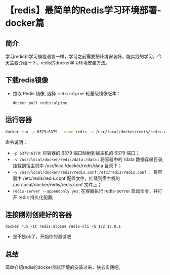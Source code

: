 # 【redis】最简单的Redis学习环境部署- docker篇

<!--more-->

## 简介

学习redis和学习编程语言一样，学习之前需要把环境安装好，能实践的学习。今天主要介绍一下，redis的docker学习环境安装方法。

## 下载redis镜像

- 拉取 Redis 镜像, 选择 `redis:alpine` 轻量级镜像版本：

  `docker pull redis:alpine`

## 运行容器

``` bash
docker run -p 6379:6379 --name redis -v /usr/local/docker/redis/redis.conf:/etc/redis/redis.conf -v /usr/local/docker/redis/data:/data -d redis:alpine redis-server /etc/redis/redis.conf --appendonly yes
```

命令说明：

- `-p 6379:6379`: 将容器的 6379 端口映射到宿主机的 6379 端口；
- `-v /usr/local/docker/redis/data:/data` : 将容器中的 /data 数据存储目录, 挂载到宿主机中 /usr/local/docker/redis/data 目录下；
- `-v /usr/local/docker/redis/redis.conf:/etc/redis/redis.conf` ： 将容器中 /etc/redis/redis.conf 配置文件，挂载到宿主机的 /usr/local/docker/redis/redis.conf 文件上；
- `redis-server --appendonly yes`: 在容器执行 redis-server 启动命令，并打开 redis 持久化配置;

## 连接刚刚创建好的容器

`docker run -it redis:alpine redis-cli -h 172.17.0.1`

- 是不是ok了，开始你的测试吧

## 总结

简单介绍redis的docker测试环境的安装过来，快去实践吧。
